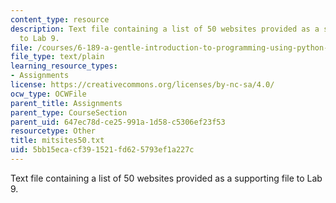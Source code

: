 ```yaml
---
content_type: resource
description: Text file containing a list of 50 websites provided as a supporting file
  to Lab 9.
file: /courses/6-189-a-gentle-introduction-to-programming-using-python-january-iap-2008/5bb15ecacf391521fd625793ef1a227c_mitsites50.txt
file_type: text/plain
learning_resource_types:
- Assignments
license: https://creativecommons.org/licenses/by-nc-sa/4.0/
ocw_type: OCWFile
parent_title: Assignments
parent_type: CourseSection
parent_uid: 647ec78d-ce25-991a-1d58-c5306ef23f53
resourcetype: Other
title: mitsites50.txt
uid: 5bb15eca-cf39-1521-fd62-5793ef1a227c
---
```

Text file containing a list of 50 websites provided as a supporting file to Lab 9.